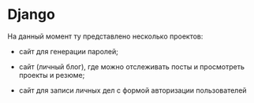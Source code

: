 # Django

На данный момент ту представлено несколько проектов:

- сайт для генерации паролей;


- сайт (личный блог), где можно отслеживать посты и просмотреть проекты и резюме;

- сайт для записи личных дел с формой авторизации пользователей


